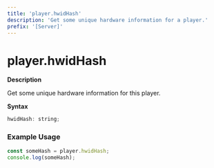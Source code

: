 ```yaml
---
title: 'player.hwidHash'
description: 'Get some unique hardware information for a player.'
prefix: '[Server]'
---
```


# player.hwidHash

**Description**

Get some unique hardware information for this player.

**Syntax**

```js
hwidHash: string;
```

### Example Usage

```js
const someHash = player.hwidHash;
console.log(someHash);
```
